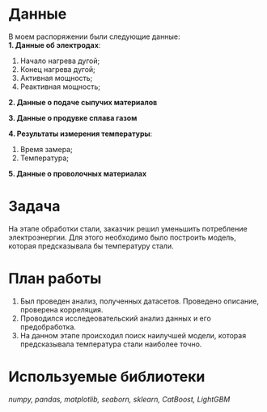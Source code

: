 # Данные<br>
В моем распоряжении были следующие данные:<br>
**1. Данные об электродах**:<br>
   1. Начало нагрева дугой;<br>
   2. Конец нагрева дугой;<br>
   3. Активная мощность;<br>
   4. Реактивная мощность;<br>

**2. Данные о подаче сыпучих материалов**<br>

**3. Данные о продувке сплава газом**<br>

**4. Результаты измерения температуры**:<br>
   1. Время замера;<br>
   2. Температура;<br>

**5. Данные о проволочных материалах**<br>

# Задача<br>
На этапе обработки стали, заказчик решил уменьшить потребление электроэнергии. Для этого необходимо было построить модель, которая предсказывала бы температуру стали.

# План работы<br>
1. Был проведен анализ, полученных датасетов. Проведено описание, проверена корреляция.
2. Проводился исследеовательский анализ данных и его предобработка.
3. На данном этапе происходил поиск наилучшей модели, которая предсказывала температура стали наиболее точно.

# Используемые библиотеки<br>
*numpy, pandas, matplotlib, seaborn, sklearn, CatBoost, LightGBM*
